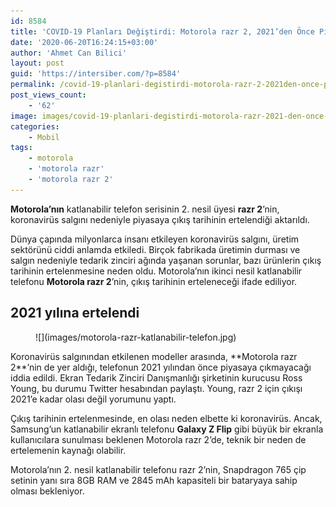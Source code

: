 ```yaml
---
id: 8584
title: 'COVID-19 Planları Değiştirdi: Motorola razr 2, 2021’den Önce Piyasaya Çıkmayacak'
date: '2020-06-20T16:24:15+03:00'
author: 'Ahmet Can Bilici'
layout: post
guid: 'https://intersiber.com/?p=8584'
permalink: /covid-19-planlari-degistirdi-motorola-razr-2-2021den-once-piyasaya-cikmayacak/
post_views_count:
    - '62'
image: images/covid-19-planlari-degistirdi-motorola-razr-2021-den-once-piyasaya-cikmayacak.jpg
categories:
    - Mobil
tags:
    - motorola
    - 'motorola razr'
    - 'motorola razr 2'
---
```


**Motorola’nın** katlanabilir telefon serisinin 2. nesil üyesi **razr 2**’nin, koronavirüs salgını nedeniyle piyasaya çıkış tarihinin ertelendiği aktarıldı.

Dünya çapında milyonlarca insanı etkileyen koronavirüs salgını, üretim sektörünü ciddi anlamda etkiledi. Birçok fabrikada üretimin durması ve salgın nedeniyle tedarik zinciri ağında yaşanan sorunlar, bazı ürünlerin çıkış tarihinin ertelenmesine neden oldu. Motorola’nın ikinci nesil katlanabilir telefonu **Motorola razr 2**’nin, çıkış tarihinin erteleneceği ifade ediliyor.

## 2021 yılına ertelendi

<figure class="wp-block-image size-large">![](images/motorola-razr-katlanabilir-telefon.jpg)</figure>Koronavirüs salgınından etkilenen modeller arasında, **Motorola razr 2**’nin de yer aldığı, telefonun 2021 yılından önce piyasaya çıkmayacağı iddia edildi. Ekran Tedarik Zinciri Danışmanlığı şirketinin kurucusu Ross Young, bu durumu Twitter hesabından paylaştı. Young, razr 2 için çıkışı 2021’e kadar olası değil yorumunu yaptı.

Çıkış tarihinin ertelenmesinde, en olası neden elbette ki koronavirüs. Ancak, Samsung’un katlanabilir ekranlı telefonu **Galaxy Z Flip** gibi büyük bir ekranla kullanıcılara sunulması beklenen Motorola razr 2’de, teknik bir neden de ertelemenin kaynağı olabilir.

Motorola’nın 2. nesil katlanabilir telefonu razr 2’nin, Snapdragon 765 çip setinin yanı sıra 8GB RAM ve 2845 mAh kapasiteli bir bataryaya sahip olması bekleniyor.